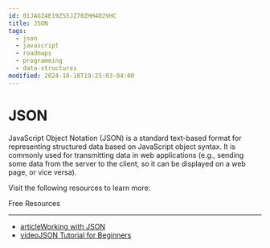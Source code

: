 ```yaml
---
id: 01JAGZ4E19ZS5JZ70ZHH4D2VHC
title: JSON
tags:
  - json
  - javascript
  - roadmaps
  - programming
  - data-structures
modified: 2024-10-18T19:25:03-04:00
---
```

# JSON

JavaScript Object Notation (JSON) is a standard text-based format for representing structured data based on JavaScript object syntax. It is commonly used for transmitting data in web applications (e.g., sending some data from the server to the client, so it can be displayed on a web page, or vice versa).

Visit the following resources to learn more:

Free Resources

---

- [articleWorking with JSON](https://developer.mozilla.org/en-US/docs/Learn/JavaScript/Objects/JSON)
- [videoJSON Tutorial for Beginners](https://www.youtube.com/watch?v=iiADhChRriM)